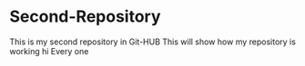 # Second-Repository
This is my second repository in Git-HUB
This will show how my repository is working
hi Every one
